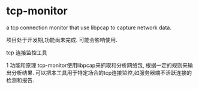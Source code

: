 # tcp-monitor
a tcp connection monitor that use libpcap to capture network data.

项目处于开发期,功能尚未完成. 可能会影响使用.


tcp 连接监控工具


1 功能和原理
  tcp-monitor使用libpcap来抓取和分析网络包, 根据一定的规则来输出分析结果. 
  可以把本工具用于特定场合的tcp连接监控,如服务器端不活跃连接的检测和报告.


